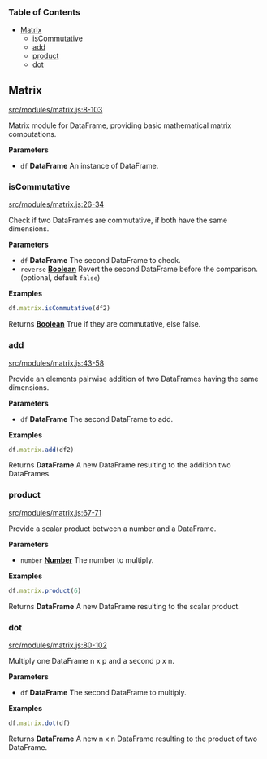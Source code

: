 <!-- Generated by documentation.js. Update this documentation by updating the source code. -->

### Table of Contents

-   [Matrix][1]
    -   [isCommutative][2]
    -   [add][3]
    -   [product][4]
    -   [dot][5]

## Matrix

[src/modules/matrix.js:8-103][6]

Matrix module for DataFrame, providing basic mathematical matrix computations.

**Parameters**

-   `df` **DataFrame** An instance of DataFrame.

### isCommutative

[src/modules/matrix.js:26-34][7]

Check if two DataFrames are commutative, if both have the same dimensions.

**Parameters**

-   `df` **DataFrame** The second DataFrame to check.
-   `reverse` **[Boolean][8]** Revert the second DataFrame before the comparison. (optional, default `false`)

**Examples**

```javascript
df.matrix.isCommutative(df2)
```

Returns **[Boolean][8]** True if they are commutative, else false.

### add

[src/modules/matrix.js:43-58][9]

Provide an elements pairwise addition of two DataFrames having the same dimensions.

**Parameters**

-   `df` **DataFrame** The second DataFrame to add.

**Examples**

```javascript
df.matrix.add(df2)
```

Returns **DataFrame** A new DataFrame resulting to the addition two DataFrames.

### product

[src/modules/matrix.js:67-71][10]

Provide a scalar product between a number and a DataFrame.

**Parameters**

-   `number` **[Number][11]** The number to multiply.

**Examples**

```javascript
df.matrix.product(6)
```

Returns **DataFrame** A new DataFrame resulting to the scalar product.

### dot

[src/modules/matrix.js:80-102][12]

Multiply one DataFrame n x p and a second p x n.

**Parameters**

-   `df` **DataFrame** The second DataFrame to multiply.

**Examples**

```javascript
df.matrix.dot(df)
```

Returns **DataFrame** A new n x n DataFrame resulting to the product of two DataFrame.

[1]: #matrix

[2]: #iscommutative

[3]: #add

[4]: #product

[5]: #dot

[6]: https://github.com/Gmousse/dataframe-js/blob/7c5d295e30b7a56c09a4a24578c8690f03abb6c9/src/modules/matrix.js#L8-L103 "Source code on GitHub"

[7]: https://github.com/Gmousse/dataframe-js/blob/7c5d295e30b7a56c09a4a24578c8690f03abb6c9/src/modules/matrix.js#L26-L34 "Source code on GitHub"

[8]: https://developer.mozilla.org/docs/Web/JavaScript/Reference/Global_Objects/Boolean

[9]: https://github.com/Gmousse/dataframe-js/blob/7c5d295e30b7a56c09a4a24578c8690f03abb6c9/src/modules/matrix.js#L43-L58 "Source code on GitHub"

[10]: https://github.com/Gmousse/dataframe-js/blob/7c5d295e30b7a56c09a4a24578c8690f03abb6c9/src/modules/matrix.js#L67-L71 "Source code on GitHub"

[11]: https://developer.mozilla.org/docs/Web/JavaScript/Reference/Global_Objects/Number

[12]: https://github.com/Gmousse/dataframe-js/blob/7c5d295e30b7a56c09a4a24578c8690f03abb6c9/src/modules/matrix.js#L80-L102 "Source code on GitHub"

